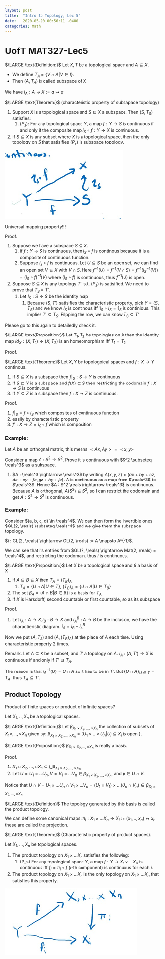 ```yaml
---
layout: post
title:  "Intro to Topology, Lec 5"
date:   2020-05-20 00:56:11 -0400
categories: Math
---
```


# UofT MAT327-Lec5

$\LARGE \text{Definition:}$ Let $X, T$ be a topological space and $A \subseteq X$. 
* We define $T_A = \{ V \cap A | V \in I\}$.
* Then $(A, T_A)$ is called subspace of $X$


We have $i_A : A \rightarrow X := a \mapsto a$

$\LARGE \text{Theorem:}$ (characteristic property of subsapace topology)
1. Support $X$ is a topological space and $S \subseteq X$ a subspace. Then $(S, T_S)$ satisfies:
   1. $(P_s):$ For any topological space $Y$, a map $f : Y \rightarrow S$ is continuous if and only if the composite map $i_S \circ f : Y \rightarrow X$ is continuous.
2. If $S \subseteq X$ is any subset where $X$ is a topological space, then the only topology on $S$ that satisifies $(P_s)$ is subspace topology.

![](/assets/img/2020-05-21-21-42-50.png)

Universal mapping property!!!

$\text{Proof.}$  
1. Suppose we have a subspace $S \subseteq X$.
   1. if $f : Y \rightarrow S$ is continuous, then $i_S \circ f$ is continous because it is a composite of continuous function.
   2. Suppose $i_S \circ f$ is continuous. Let $U \subseteq S$ be an open set, we can find an open set $V \subseteq X$ with $V \cap S$. Here $f^{-1}(U) = f^{-1}(V \cap S) = f^{-1}(i_S^{-1}(V)) = (i_S \circ f)^{-1}(V)$ where $(i_S \circ f)$ is continuous, thus $f^{-1}(U)$ is open. 
2. Suppose $S \subseteq X$ is any topology $T'$. s.t. $(P_s)$ is satisified. We need to prove that $T_S = T'$.
   1. Let $I_S : S \rightarrow S$ be the identity map
      1. Because $(S, T')$ satisifies the characteristic property, pick $Y = (S, T_S)$ and we know $I_S$ is continous iff $1_S \circ I_S = 1_S$ is continious. This implies $T' \subseteq T_S$. Filpping the row, we can know $T_S \subseteq T'$ 

Please go to this again to detailedly check it.

$\LARGE \text{Proposition:}$ Let $T_1, T_2$ be topologies on $X$ then the identity map $id_X : (X, T_1) \rightarrow (X, T_2)$ is an homeomorphism iff $T_1 = T_2$


$\text{Proof.}$  


$\LARGE \text{Theorem:}$ Let $X, Y$ be topologoical spaces and $f: X \rightarrow Y$ continous.
1. If $S \subseteq X$ is a subspace then $f|_S : S \rightarrow Y$ is continuous
2. If $S \subseteq Y$ is a subspace and $f(X) \subseteq S$ then restricting the codomain $f: X \rightarrow S$ is continuous
3. If $Y \subseteq Z$ is a subspace then $f : X \rightarrow Z$ is continuous.

$\text{Proof.}$
1.  $f|_S = f \circ i_S$ which composites of continuous function
2.  easily by characteristic property
3.  $f' : X \rightarrow Z = i_S \circ f$ which is composition

### Example:
Let $A$ be an orthognal matrix, this means $<Ax, Ay> = <x,y>$

Consider a map $A : S^2 \rightarrow S^2$. Prove it is continuous with $S^2 \subseteq \reals^3$ as a subspace.

1. $A : \reals^3 \rightarrow \reals^3$ by writing $A(x,y,z) = (ax +by+cz, dx+ey+fz, gz + hy + jz)$. $A$ is continuous as a map from $\reals^3$ to $\reals^3$. Hence $A : S^2 \reals \rightarrow \reals^3$ is continuous. Because $A$ is orthogonal, $A(S^2) \subseteq S^2$, so I can restrict the codomain and get $A : S^2 \rightarrow S^2$ is continuous.


### Example: 
Consider $(a, b, c, d) \in \reals^4$. We can then form the invertible ones $GL(2, \reals) \subseteq \reals^4$ and we give them the subspace topology.

$i : GL(2, \reals) \rightarrow GL(2, \reals)  := A \mapsto A^{-1}$.

We can see that its entries from $GL(2, \reals) \rightarrow Mat(2, \reals) = \reals^4$, and restricting the codomain. thus $i$ is continuous.


$\LARGE \text{Proposition:}$ Let $X$ be a topological space and $\beta$ a basis of X

1) If $A \subseteq B \subseteq X$ then $T_A = (T_B)_A$
   1) $T_A = \{U \cap A | U \in T\}$, $(T_B)_A = \{ U \cap A | U \in T_B\}$
2) The set $\beta_A = \{A \cap B | B \in \beta\}$ is a basis for $T_A$
3) If $X$ is Harsdorff, second countable or first countable, so as its subspace 

$\text{Proof.}$ 
1) Let $i_A : A \rightarrow X, i_B : B \rightarrow X$ and $i_A^B : A \rightarrow B$ be the inclusion, we have the charactieristic diagram. $i_A =i_B \circ  i_A^B$

Now we put $(A, T_A)$ and $(A, (T_B)_A)$ at the place of $A$ each time. Using characteristic property 2 times.

$\text{Remark.}$  Let $A \subseteq X$ be a subset, and $T'$ a topology on $A$. $i_A : (A, T') \rightarrow X$ is continuous if and only if $T' \supseteq T_A$.

The reason is that $i_A^{-1}(U) = U \cap A$ so it has to be in $T'$. But $\{ U \cap A\}_{U \in T} = T_A$. thus $T_A \subseteq T'$.


## Product Topology

Product of finite spaces or product of infinite spaces?

Let $X_1,..,X_n$ be a topological spaces.


$\LARGE \text{Definition:}$ Let $\beta_{X_1\times X_2 ,..., \times X_n}$ the collection of subsets of $X_1 \times ,.., \times X_n$ given by: 
$\beta_{X_1\times X_2 ,..., \times X_n} = \{U_1 \times .. \times U_n | U_i \subseteq X_i \text{ is open }\}$.

$\LARGE \text{Proposition:}$ $\beta_{X_1\times X_2 ,..., \times X_n}$ is really a basis.

$\text{Proof.}$ 
1) $X_1\times X_2 ,..., \times X_n \subseteq \bigcup \beta_{X_1\times X_2 ,..., \times X_n}$
2) Let $U = U_1 \times ... U_n, V = V_1 \times ... V_n \in \beta_{X_1\times X_2 ,..., \times X_n}$, and $p \in U \cap V$.

Notice that $U \cap V = U_1 \times ... U_n \cap V_1 \times ... V_n = (U_1 \cap V_1) \times ... (U_n \cap V_n) \in \beta_{X_1\times X_2 ,..., \times X_n}$ 


$\LARGE \text{Definition}$ The topology generated by this basis is called the product topology.

We can define some canonical maps: $\pi_i : X_1 \times ... X_n \rightarrow X_i := (x_1,..,x_n) \mapsto x_i$. these are called the projection.

$\LARGE \text{Theorem:}$ (Characteristic property of product spaces).

Let $X_1,...,X_n$ be topological spaces. 
1) The product topology on $X_1 \times ... X_n$ satisfies the following:
   1) (P_s) For any topological space $Y$, a map $f: Y \rightarrow X_1 \times ... X_n$ is continuous iff $f_i = \pi_i \circ f$ ($i$-th component) is continuous for each $i$.
2) The product topology on $X_1 \times ... X_n$ is the only topology on $X_1 \times ... X_n$  that satisfies this property.

![](/assets/img/2020-05-21-21-45-25.png)